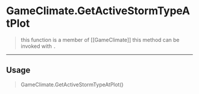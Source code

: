 # GameClimate.GetActiveStormTypeAtPlot
> this function is a member of [[GameClimate]]
> this method can be invoked with `.`
-----
## Usage
> GameClimate.GetActiveStormTypeAtPlot()
